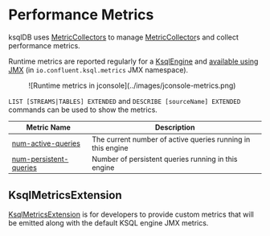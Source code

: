 # Performance Metrics

ksqlDB uses [MetricCollectors](MetricCollectors.md) to manage [MetricCollector](MetricCollector.md)s and collect performance metrics.

Runtime metrics are reported regularly for a [KsqlEngine](../KsqlEngine.md#aggregateMetricsCollector) and [available using JMX](MetricCollectors.md#metrics) (in `io.confluent.ksql.metrics` JMX namespace).

<figure markdown>
  ![Runtime metrics in jconsole](../images/jconsole-metrics.png)
</figure>

`LIST [STREAMS|TABLES] EXTENDED` and `DESCRIBE [sourceName] EXTENDED` commands can be used to show the metrics.

Metric Name | Description
------------|------------
 [num-active-queries](../KsqlEngineMetrics.md#configureNumActiveQueries) | The current number of active queries running in this engine
 [num-persistent-queries](../KsqlEngineMetrics.md#configureNumPersistentQueries) | Number of persistent queries running in this engine

## <span id="KsqlMetricsExtension"> KsqlMetricsExtension

[KsqlMetricsExtension](KsqlMetricsExtension.md) is for developers to provide custom metrics that will be emitted along with the default KSQL engine JMX metrics.
